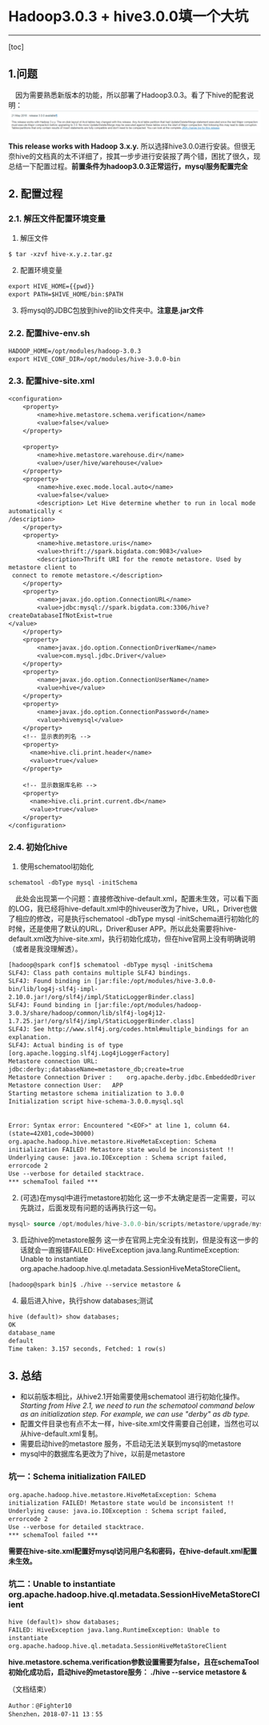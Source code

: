# Hadoop3.0.3 + hive3.0.0填一个大坑


----------

[toc]


## 1.问题
&ensp;&ensp;因为需要熟悉新版本的功能，所以部署了Hadoop3.0.3。看了下hive的配套说明：
![Alt text](./1531280141385.png)

**This release works with Hadoop 3.x.y.** 所以选择hive3.0.0进行安装。但很无奈hive的文档真的太不详细了，按其一步步进行安装报了两个错，困扰了很久，现总结一下配置过程。**前置条件为hadoop3.0.3正常运行，mysql服务配置完全**



## 2. 配置过程
### 2.1. 解压文件配置环境变量
1. 解压文件
```
$ tar -xzvf hive-x.y.z.tar.gz
```
2. 配置环境变量

```
export HIVE_HOME={{pwd}}
export PATH=$HIVE_HOME/bin:$PATH
```

3. 将mysql的JDBC包放到hive的lib文件夹中。**注意是.jar文件**

### 2.2. 配置hive-env.sh

```
HADOOP_HOME=/opt/modules/hadoop-3.0.3
export HIVE_CONF_DIR=/opt/modules/hive-3.0.0-bin
```
### 2.3. 配置hive-site.xml

```
<configuration>
    <property>
        <name>hive.metastore.schema.verification</name>
        <value>false</value>
    </property>

    <property>
        <name>hive.metastore.warehouse.dir</name>
        <value>/user/hive/warehouse</value>
    </property>
    <property>
        <name>hive.exec.mode.local.auto</name>
        <value>false</value>
        <description> Let Hive determine whether to run in local mode automatically <
/description>
    </property>
    <property>
        <name>hive.metastore.uris</name>
        <value>thrift://spark.bigdata.com:9083</value>
        <description>Thrift URI for the remote metastore. Used by metastore client to
 connect to remote metastore.</description>
    </property>
    <property>
        <name>javax.jdo.option.ConnectionURL</name>
        <value>jdbc:mysql://spark.bigdata.com:3306/hive?createDatabaseIfNotExist=true
</value>
    </property>
    <property>
        <name>javax.jdo.option.ConnectionDriverName</name>
        <value>com.mysql.jdbc.Driver</value>
    </property>
    <property>
        <name>javax.jdo.option.ConnectionUserName</name>
        <value>hive</value>
    </property>
    <property>
        <name>javax.jdo.option.ConnectionPassword</name>
        <value>hivemysql</value>
    </property>
    <!-- 显示表的列名 -->
    <property>
      <name>hive.cli.print.header</name>
      <value>true</value>
    </property>
    
    <!-- 显示数据库名称 -->
    <property>
      <name>hive.cli.print.current.db</name>
      <value>true</value>
    </property>
</configuration>
```
### 2.4. 初始化hive
1. 使用schematool初始化

```
schematool -dbType mysql -initSchema
```

&ensp;&ensp;此处会出现第一个问题：直接修改hive-default.xml，配置未生效，可以看下面的LOG，我已经将hive-default.xml中的hiveuser改为了hive，URL，Driver也做了相应的修改，可是执行schematool -dbType mysql -initSchema进行初始化的时候，还是使用了默认的URL，Driver和user APP。所以此处需要将hive-default.xml改为hive-site.xml，执行初始化成功，但在hive官网上没有明确说明（或者是我没理解透）。
```
[hadoop@spark conf]$ schematool -dbType mysql -initSchema
SLF4J: Class path contains multiple SLF4J bindings.
SLF4J: Found binding in [jar:file:/opt/modules/hive-3.0.0-bin/lib/log4j-slf4j-impl-2.10.0.jar!/org/slf4j/impl/StaticLoggerBinder.class]
SLF4J: Found binding in [jar:file:/opt/modules/hadoop-3.0.3/share/hadoop/common/lib/slf4j-log4j12-1.7.25.jar!/org/slf4j/impl/StaticLoggerBinder.class]
SLF4J: See http://www.slf4j.org/codes.html#multiple_bindings for an explanation.
SLF4J: Actual binding is of type [org.apache.logging.slf4j.Log4jLoggerFactory]
Metastore connection URL:	 jdbc:derby:;databaseName=metastore_db;create=true
Metastore Connection Driver :	 org.apache.derby.jdbc.EmbeddedDriver
Metastore connection User:	 APP
Starting metastore schema initialization to 3.0.0
Initialization script hive-schema-3.0.0.mysql.sql


Error: Syntax error: Encountered "<EOF>" at line 1, column 64. (state=42X01,code=30000)
org.apache.hadoop.hive.metastore.HiveMetaException: Schema initialization FAILED! Metastore state would be inconsistent !!
Underlying cause: java.io.IOException : Schema script failed, errorcode 2
Use --verbose for detailed stacktrace.
*** schemaTool failed ***
```

2. (可选)在mysql中进行metastore初始化
这一步不太确定是否一定需要，可以先跳过，后面发现有问题的话再执行这一句。

```sql
mysql> source /opt/modules/hive-3.0.0-bin/scripts/metastore/upgrade/mysql/hive-schema-3.0.0.mysql.sql
```
3. 启动hive的metastore服务
这一步在官网上完全没有找到，但是没有这一步的话就会一直报错FAILED: HiveException java.lang.RuntimeException: Unable to instantiate org.apache.hadoop.hive.ql.metadata.SessionHiveMetaStoreClient。

```
[hadoop@spark bin]$ ./hive --service metastore &
```

4. 最后进入hive，执行show databases;测试

```
hive (default)> show databases;
OK
database_name
default
Time taken: 3.157 seconds, Fetched: 1 row(s)
```

## 3. 总结
- 和以前版本相比，从hive2.1开始需要使用schematool 进行初始化操作。*Starting from Hive 2.1, we need to run the schematool command below as an initialization step. For example, we can use "derby" as db type.* 
- 配置文件目录也有点不太一样，hive-site.xml文件需要自己创建，当然也可以从hive-default.xml复制。
- 需要启动hive的metastore 服务，不启动无法关联到mysql的metastore
- mysql中的数据库名更改为了hive，以前是metastore

### 坑一：Schema initialization FAILED

```
org.apache.hadoop.hive.metastore.HiveMetaException: Schema initialization FAILED! Metastore state would be inconsistent !!
Underlying cause: java.io.IOException : Schema script failed, errorcode 2
Use --verbose for detailed stacktrace.
*** schemaTool failed ***
```
**需要在hive-site.xml配置好mysql访问用户名和密码，在hive-default.xml配置未生效。**

### 坑二：Unable to instantiate org.apache.hadoop.hive.ql.metadata.SessionHiveMetaStoreClient
```
hive (default)> show databases;
FAILED: HiveException java.lang.RuntimeException: Unable to instantiate org.apache.hadoop.hive.ql.metadata.SessionHiveMetaStoreClient
```
**hive.metastore.schema.verification参数设置需要为false，且在schemaTool初始化成功后，启动hive的metastore服务： ./hive --service metastore &**

（文档结束）

```
Author：@Fighter10    
Shenzhen，2018-07-11 13：55
```